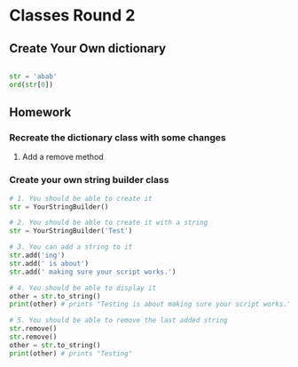 # Classes Round 2

## Create Your Own dictionary

```python

str = 'abab'
ord(str[0])

```



## Homework

### Recreate the dictionary class with some changes
1. Add a remove method  


### Create your own string builder class
```python
# 1. You should be able to create it
str = YourStringBuilder()

# 2. You should be able to create it with a string
str = YourStringBuilder('Test')

# 3. You can add a string to it
str.add('ing')
str.add(' is about')
str.add(' making sure your script works.')

# 4. You should be able to display it
other = str.to_string()
print(other) # prints "Testing is about making sure your script works."

# 5. You should be able to remove the last added string
str.remove()
str.remove()
other = str.to_string()
print(other) # prints "Testing"

```
